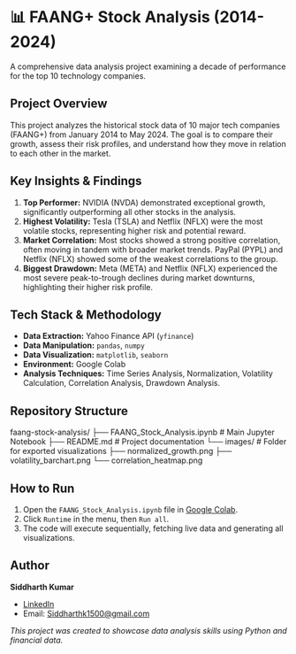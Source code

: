# 📊 FAANG+ Stock Analysis (2014-2024)

A comprehensive data analysis project examining a decade of performance for the top 10 technology companies.

##  Project Overview
This project analyzes the historical stock data of 10 major tech companies (FAANG+) from January 2014 to May 2024. The goal is to compare their growth, assess their risk profiles, and understand how they move in relation to each other in the market.

##  Key Insights & Findings
1.  **Top Performer:** NVIDIA (NVDA) demonstrated exceptional growth, significantly outperforming all other stocks in the analysis.
2.  **Highest Volatility:** Tesla (TSLA) and Netflix (NFLX) were the most volatile stocks, representing higher risk and potential reward.
3.  **Market Correlation:** Most stocks showed a strong positive correlation, often moving in tandem with broader market trends. PayPal (PYPL) and Netflix (NFLX) showed some of the weakest correlations to the group.
4.  **Biggest Drawdown:** Meta (META) and Netflix (NFLX) experienced the most severe peak-to-trough declines during market downturns, highlighting their higher risk profile.

##  Tech Stack & Methodology
- **Data Extraction:** Yahoo Finance API (`yfinance`)
- **Data Manipulation:** `pandas`, `numpy`
- **Data Visualization:** `matplotlib`, `seaborn`
- **Environment:** Google Colab
- **Analysis Techniques:** Time Series Analysis, Normalization, Volatility Calculation, Correlation Analysis, Drawdown Analysis.

##  Repository Structure

faang-stock-analysis/
├── FAANG_Stock_Analysis.ipynb # Main Jupyter Notebook
├── README.md # Project documentation
└── images/ # Folder for exported visualizations
├── normalized_growth.png
├── volatility_barchart.png
└── correlation_heatmap.png


##  How to Run
1.  Open the `FAANG_Stock_Analysis.ipynb` file in [Google Colab](https://colab.research.google.com/).
2.  Click `Runtime` in the menu, then `Run all`.
3.  The code will execute sequentially, fetching live data and generating all visualizations.

##  Author
**Siddharth Kumar**
- [LinkedIn](https://www.linkedin.com/in/siddharth-kumar-0938ab245/)
- Email: Siddharthk1500@gmail.com

*This project was created to showcase data analysis skills using Python and financial data.*
